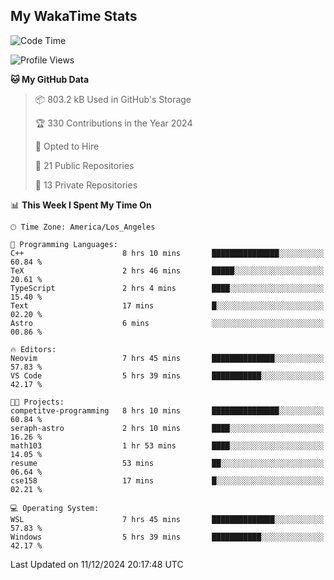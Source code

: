 ## My WakaTime Stats
<!--START_SECTION:waka-->
![Code Time](http://img.shields.io/badge/Code%20Time-197%20hrs%2048%20mins-blue)

![Profile Views](http://img.shields.io/badge/Profile%20Views-0-blue)

**🐱 My GitHub Data** 

> 📦 803.2 kB Used in GitHub's Storage 
 > 
> 🏆 330 Contributions in the Year 2024
 > 
> 💼 Opted to Hire
 > 
> 📜 21 Public Repositories 
 > 
> 🔑 13 Private Repositories 
 > 
📊 **This Week I Spent My Time On** 

```text
🕑︎ Time Zone: America/Los_Angeles

💬 Programming Languages: 
C++                      8 hrs 10 mins       ███████████████░░░░░░░░░░   60.84 % 
TeX                      2 hrs 46 mins       █████░░░░░░░░░░░░░░░░░░░░   20.61 % 
TypeScript               2 hrs 4 mins        ████░░░░░░░░░░░░░░░░░░░░░   15.40 % 
Text                     17 mins             █░░░░░░░░░░░░░░░░░░░░░░░░   02.20 % 
Astro                    6 mins              ░░░░░░░░░░░░░░░░░░░░░░░░░   00.86 % 

🔥 Editors: 
Neovim                   7 hrs 45 mins       ██████████████░░░░░░░░░░░   57.83 % 
VS Code                  5 hrs 39 mins       ███████████░░░░░░░░░░░░░░   42.17 % 

🐱‍💻 Projects: 
competitve-programming   8 hrs 10 mins       ███████████████░░░░░░░░░░   60.84 % 
seraph-astro             2 hrs 10 mins       ████░░░░░░░░░░░░░░░░░░░░░   16.26 % 
math103                  1 hr 53 mins        ████░░░░░░░░░░░░░░░░░░░░░   14.05 % 
resume                   53 mins             ██░░░░░░░░░░░░░░░░░░░░░░░   06.64 % 
cse158                   17 mins             █░░░░░░░░░░░░░░░░░░░░░░░░   02.21 % 

💻 Operating System: 
WSL                      7 hrs 45 mins       ██████████████░░░░░░░░░░░   57.83 % 
Windows                  5 hrs 39 mins       ███████████░░░░░░░░░░░░░░   42.17 % 
```


 Last Updated on 11/12/2024 20:17:48 UTC
<!--END_SECTION:waka-->
